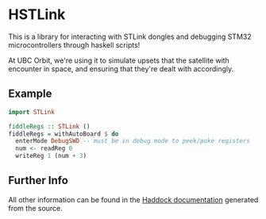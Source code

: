 # HSTLink

This is a library for interacting with STLink dongles and debugging
STM32 microcontrollers through haskell scripts!

At UBC Orbit, we're using it to simulate upsets that the satellite
with encounter in space, and ensuring that they're dealt with
accordingly.

## Example

```haskell
import STLink

fiddleRegs :: STLink ()
fiddleRegs = withAutoBoard $ do
  enterMode DebugSWD -- must be in debug mode to peek/poke registers
  num <- readReg 0
  writeReg 1 (num + 3)
```

## Further Info

All other information can be found in the [Haddock documentation]()
generated from the source.
